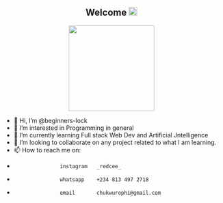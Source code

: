 <div id="greeting" align="center">
  <h2><b size="30px">Welcome </b><img src="https://em-content.zobj.net/thumbs/120/apple/354/waving-hand_medium-dark-skin-tone_1f44b-1f3fe_1f3fe.png" width="20"></h2>
</div>

<div id="header" align="center">
  <img src="https://media.giphy.com/media/gjrYDwbjnK8x36xZIO/giphy.gif" width="200">
</div>

- 👋 Hi, I’m @beginners-lock
- 👀 I’m interested in Programming in general
- 🌱 I’m currently learning Full stack Web Dev and Artificial Jntelligence
- 💞️ I’m looking to collaborate on any project related to what I am learning.
- 📫 How to reach me on:
-                    instagram   _redcee_
-                    whatsapp    +234 813 497 2718
-                    email       chukwurophi@gmail.com
<!---
beginners-lock/beginners-lock is a ✨ special ✨ repository because its `README.md` (this file) appears on your GitHub profile.
You can click the Preview link to take a look at your changes.
--->
